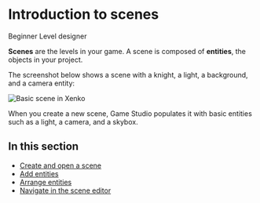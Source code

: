 # Introduction to scenes

<span class="label label-doc-level">Beginner</span>
<span class="label label-doc-audience">Level designer</span>

**Scenes** are the levels in your game. A scene is composed of **entities**, the objects in your project.

The screenshot below shows a scene with a knight, a light, a background, and a camera entity:

![Basic scene in Xenko](media/scene-creation-basic-scene-in-xenko.png)

When you create a new scene, Game Studio populates it with basic entities such as a light, a camera, and a skybox.

## In this section

* [Create and open a scene](create-a-scene.md)
* [Add entities](add-entities.md)
* [Arrange entities](arrange-entities.md)
* [Navigate in the scene editor](navigate-in-the-scene-editor.md)